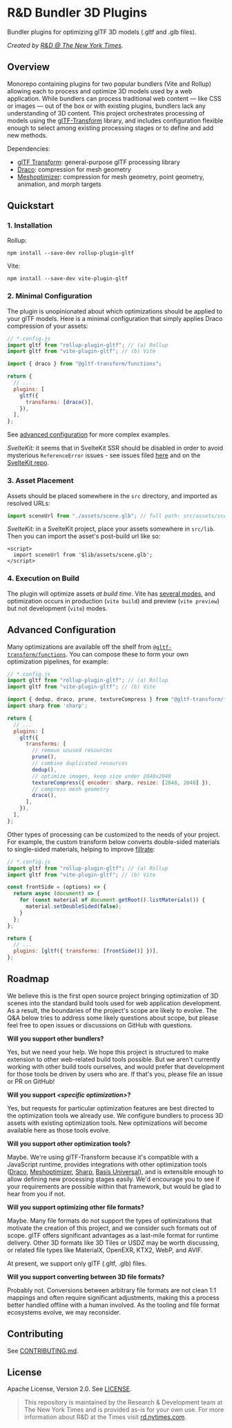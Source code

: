 # R&D Bundler 3D Plugins

Bundler plugins for optimizing glTF 3D models (.gltf and .glb files).

_Created by [R&D @ The New York Times](https://rd.nytimes.com/)._

## Overview

Monorepo containing plugins for two popular bundlers (Vite and Rollup) allowing each to process and optimize 3D models used by a web application. While bundlers can process traditional web content — like CSS or images — out of the box or with existing plugins, bundlers lack any understanding of 3D content. This project orchestrates processing of models using the [glTF-Transform](https://gltf-transform.donmccurdy.com/) library, and includes configuration flexible enough to select among existing processing stages or to define and add new methods.

Dependencies:

- [glTF Transform](https://gltf-transform.donmccurdy.com/): general-purpose glTF processing library
- [Draco](https://github.com/google/draco/): compression for mesh geometry
- [Meshoptimizer](https://github.com/zeux/meshoptimizer): compression for mesh geometry, point geometry, animation, and morph targets

## Quickstart

### 1. Installation

Rollup:

```shell
npm install --save-dev rollup-plugin-gltf
```

Vite:

```shell
npm install --save-dev vite-plugin-gltf
```

### 2. Minimal Configuration

The plugin is unopinionated about which optimizations should be applied to your glTF models. Here is a minimal configuration that simply applies Draco compression of your assets:

```js
// *.config.js
import gltf from "rollup-plugin-gltf"; // (a) Rollup
import gltf from "vite-plugin-gltf"; // (b) Vite

import { draco } from "@gltf-transform/functions";

return {
  // ...
  plugins: [
    gltf({
      transforms: [draco()],
    }),
  ],
};
```

See [advanced configuration](#advanced-configuration) for more complex examples.

_SvelteKit:_ it seems that in SvelteKit SSR should be disabled in order to avoid mysterious `ReferenceError` issues - see issues filed [here](https://github.com/nytimes/rd-bundler-3d-plugins/issues/19) and on the [SvelteKit repo](https://github.com/sveltejs/kit/issues/9000).

### 3. Asset Placement

Assets should be placed somewhere in the `src` directory, and imported as resolved URLs:

```javascript
import sceneUrl from "./assets/scene.glb"; // full path: src/assets/scene.glb
```

_SvelteKit:_ in a SvelteKit project, place your assets somewhere in `src/lib`. Then you can import the asset's post-build url like so:

```svelte
<script>
  import sceneUrl from '$lib/assets/scene.glb';
</script>
```

### 4. Execution on Build

The plugin will optimize assets _at build time_. Vite has [several modes](https://vitejs.dev/guide/env-and-mode.html#modes), and optimization occurs in production (`vite build`) and preview (`vite preview`) but not development (`vite`) modes.

## Advanced Configuration

Many optimizations are available off the shelf from [`@gltf-transform/functions`](https://gltf-transform.donmccurdy.com/functions.html). You can compose these to form your own optimization pipelines, for example:

```js
// *.config.js
import gltf from "rollup-plugin-gltf"; // (a) Rollup
import gltf from "vite-plugin-gltf"; // (b) Vite

import { dedup, draco, prune, textureCompress } from "@gltf-transform/functions";
import sharp from 'sharp';

return {
  // ...
  plugins: [
    gltf({
      transforms: [
        // remove unused resources
        prune(),
        // combine duplicated resources
        dedup(),
        // optimize images, keep size under 2048x2048
        textureCompress({ encoder: sharp, resize: [2048, 2048] }),
        // compress mesh geometry
        draco(),
      ],
    }),
  ],
};
```

Other types of processing can be customized to the needs of your project. For example, the custom transform below converts double-sided materials to single-sided materials, helping to improve [fillrate](https://en.wikipedia.org/wiki/Fillrate):

```js
// *.config.js
import gltf from "rollup-plugin-gltf"; // (a) Rollup
import gltf from "vite-plugin-gltf"; // (b) Vite

const frontSide = (options) => {
  return async (document) => {
    for (const material of document.getRoot().listMaterials()) {
      material.setDoubleSided(false);
    }
  };
};

return {
  // ...
  plugins: [gltf({ transforms: [frontSide()] })],
};
```

## Roadmap

We believe this is the first open source project bringing optimization of 3D scenes into the standard build tools used for web application development. As a result, the boundaries of the project's scope are likely to evolve. The Q&A below tries to address some likely questions about scope, but please feel free to open issues or discussions on GitHub with questions.

**Will you support other bundlers?**

Yes, but we need your help. We hope this project is structured to make extension to other web-related build tools possible. But we aren't currently working with other build tools ourselves, and would prefer that development for those tools be driven by users who are. If that's you, please file an issue or PR on GitHub!

**Will you support _&lt;specific optimization&gt;_?**

Yes, but requests for particular optimization features are best directed to the optimization tools we already use. We configure bundlers to process 3D assets with existing optimization tools. New optimizations will become available here as those tools evolve.

**Will you support other optimization tools?**

Maybe. We're using glTF-Transform because it's compatible with a JavaScript runtime, provides integrations with other optimization tools ([Draco](https://google.github.io/draco/), [Meshoptimizer](https://github.com/zeux/meshoptimizer), [Sharp](https://sharp.pixelplumbing.com/), [Basis Universal](https://github.com/BinomialLLC/basis_universal)), and is extensible enough to allow defining new processing stages easily. We'd encourage you to see if your requirements are possible within that framework, but would be glad to hear from you if not.

**Will you support optimizing other file formats?**

Maybe. Many file formats do not support the types of optimizations that motivate the creation of this project, and we consider such formats out of scope. glTF offers significant advantages as a last-mile format for runtime delivery. Other 3D formats like 3D Tiles or USDZ may be worth discussing, or related file types like MaterialX, OpenEXR, KTX2, WebP, and AVIF.

At present, we support only glTF (.gltf, .glb) files.

**Will you support converting between 3D file formats?**

Probably not. Conversions between arbitrary file formats are not clean 1:1 mappings and often require significant adjustments, making this a process better handled offline with a human involved. As the tooling and file format ecosystems evolve, we may reconsider.

## Contributing

See [CONTRIBUTING.md](CONTRIBUTING.md).

## License

Apache License, Version 2.0. See [LICENSE](./LICENSE).

> This repository is maintained by the Research & Development team at The New York Times and is provided as-is for your own use. For more information about R&D at the Times visit [rd.nytimes.com](https://rd.nytimes.com).
